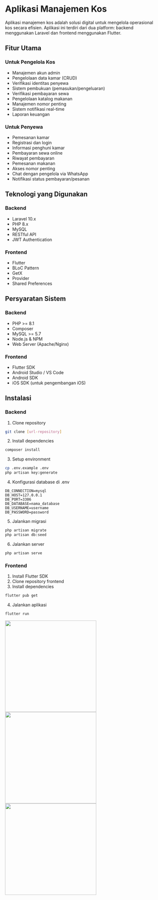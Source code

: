 # Aplikasi Manajemen Kos

Aplikasi manajemen kos adalah solusi digital untuk mengelola operasional kos secara efisien. Aplikasi ini terdiri dari dua platform: backend menggunakan Laravel dan frontend menggunakan Flutter.

## Fitur Utama

### Untuk Pengelola Kos
- Manajemen akun admin
- Pengelolaan data kamar (CRUD)
- Verifikasi identitas penyewa
- Sistem pembukuan (pemasukan/pengeluaran)
- Verifikasi pembayaran sewa
- Pengelolaan katalog makanan
- Manajemen nomor penting
- Sistem notifikasi real-time
- Laporan keuangan

### Untuk Penyewa
- Pemesanan kamar
- Registrasi dan login
- Informasi penghuni kamar
- Pembayaran sewa online
- Riwayat pembayaran
- Pemesanan makanan
- Akses nomor penting
- Chat dengan pengelola via WhatsApp
- Notifikasi status pembayaran/pesanan

## Teknologi yang Digunakan

### Backend
- Laravel 10.x
- PHP 8.x
- MySQL
- RESTful API
- JWT Authentication

### Frontend
- Flutter
- BLoC Pattern
- GetX
- Provider
- Shared Preferences

## Persyaratan Sistem

### Backend
- PHP >= 8.1
- Composer
- MySQL >= 5.7
- Node.js & NPM
- Web Server (Apache/Nginx)

### Frontend
- Flutter SDK
- Android Studio / VS Code
- Android SDK
- iOS SDK (untuk pengembangan iOS)

## Instalasi

### Backend
1. Clone repository
```bash
git clone [url-repository]
```

2. Install dependencies
```bash
composer install
```

3. Setup environment
```bash
cp .env.example .env
php artisan key:generate
```

4. Konfigurasi database di .env
```env
DB_CONNECTION=mysql
DB_HOST=127.0.0.1
DB_PORT=3306
DB_DATABASE=nama_database
DB_USERNAME=username
DB_PASSWORD=password
```

5. Jalankan migrasi
```bash
php artisan migrate
php artisan db:seed
```

6. Jalankan server
```bash
php artisan serve
```

### Frontend
1. Install Flutter SDK
2. Clone repository frontend
3. Install dependencies
```bash
flutter pub get
```
4. Jalankan aplikasi
```bash
flutter run
```


<img src="https://github.com/user-attachments/assets/3e4abb72-47d4-4a45-a28c-cfc8c1e32de6" width="300">
<img src="https://github.com/user-attachments/assets/f0f7639f-ff1a-44a5-a663-d752dd675b4e" width="300">
<img src="https://github.com/user-attachments/assets/4c074790-6425-43c4-ab38-14515e9f118c" width="300">



